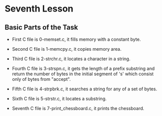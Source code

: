 # Seventh Lesson

## Basic Parts of the Task

- First C file is 0-memset.c, it fills memory with a constant byte.

- Second C file is 1-memcpy.c, it copies memory area.

- Third C file is 2-strchr.c, it locates a character in a string.

- Fourth C file is 3-strspn.c, it gets the length of a prefix substring and return the number of bytes in the initial segment of 's' which consist only of bytes from "accept".

- Fifth C file is 4-strpbrk.c, it searches a string for any of a set of bytes.

- Sixth C file is 5-strstr.c, it locates a substring.

- Seventh C file is 7-print_chessboard.c, it prints the chessboard.
